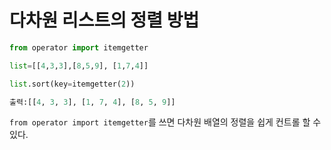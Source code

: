 # 다차원 리스트의 정렬 방법



```python
from operator import itemgetter

list=[[4,3,3],[8,5,9], [1,7,4]]

list.sort(key=itemgetter(2))

출력:[[4, 3, 3], [1, 7, 4], [8, 5, 9]]
```



`from operator import itemgetter`를 쓰면 다차원 배열의 정렬을 쉽게 컨트롤 할 수 있다.

